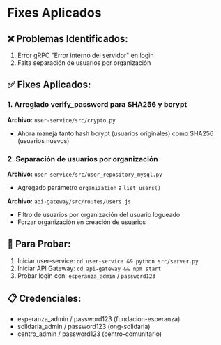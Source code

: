 # Fixes Aplicados

## ❌ Problemas Identificados:
1. Error gRPC "Error interno del servidor" en login
2. Falta separación de usuarios por organización

## ✅ Fixes Aplicados:

### 1. Arreglado verify_password para SHA256 y bcrypt
**Archivo:** `user-service/src/crypto.py`
- Ahora maneja tanto hash bcrypt (usuarios originales) como SHA256 (usuarios nuevos)

### 2. Separación de usuarios por organización
**Archivo:** `user-service/src/user_repository_mysql.py`
- Agregado parámetro `organization` a `list_users()`

**Archivo:** `api-gateway/src/routes/users.js`
- Filtro de usuarios por organización del usuario logueado
- Forzar organización en creación de usuarios

## 🧪 Para Probar:
1. Iniciar user-service: `cd user-service && python src/server.py`
2. Iniciar API Gateway: `cd api-gateway && npm start`
3. Probar login con: `esperanza_admin` / `password123`

## 📋 Credenciales:
- esperanza_admin / password123 (fundacion-esperanza)
- solidaria_admin / password123 (ong-solidaria)
- centro_admin / password123 (centro-comunitario)